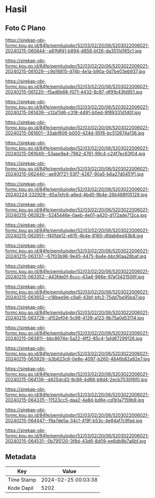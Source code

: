 # Hasil

## Foto C Plano

https://sirekap-obj-formc.kpu.go.id/84fe/pemilu/pdpr/52/03/02/20/06/5203022006021-20240215-060844--a81fdf41-b894-4858-bf26-da3511d165c1.jpg

https://sirekap-obj-formc.kpu.go.id/84fe/pemilu/pdpr/52/03/02/20/06/5203022006021-20240215-061029--c9d16815-d74b-4e1a-b90a-0d7be03eb937.jpg

https://sirekap-obj-formc.kpu.go.id/84fe/pemilu/pdpr/52/03/02/20/06/5203022006021-20240215-061220--f5ad6b68-f071-4432-8c87-df91b43fd951.jpg

https://sirekap-obj-formc.kpu.go.id/84fe/pemilu/pdpr/52/03/02/20/06/5203022006021-20240215-061439--c12a11d6-c318-4491-b0ed-9f89331d1d0f.jpg

https://sirekap-obj-formc.kpu.go.id/84fe/pemilu/pdpr/52/03/02/20/06/5203022006021-20240215-061601--33abf809-b000-424d-95f8-bc512674a136.jpg

https://sirekap-obj-formc.kpu.go.id/84fe/pemilu/pdpr/52/03/02/20/06/5203022006021-20240215-061649--53aae9a4-7982-4761-99c4-c24f7ec63f04.jpg

https://sirekap-obj-formc.kpu.go.id/84fe/pemilu/pdpr/52/03/02/20/06/5203022006021-20240215-062440--ae93f721-53f7-4267-90a5-b6a27d0451f1.jpg

https://sirekap-obj-formc.kpu.go.id/84fe/pemilu/pdpr/52/03/02/20/06/5203022006021-20240224-232929--65a7efc6-a6ed-4bd0-9b4e-26b488f05129.jpg

https://sirekap-obj-formc.kpu.go.id/84fe/pemilu/pdpr/52/03/02/20/06/5203022006021-20240215-062829--5245446e-0aeb-4e01-a420-d172ade712ca.jpg

https://sirekap-obj-formc.kpu.go.id/84fe/pemilu/pdpr/52/03/02/20/06/5203022006021-20240215-062951--f40fde12-e615-4b4e-8160-dfdab6ed43b8.jpg

https://sirekap-obj-formc.kpu.go.id/84fe/pemilu/pdpr/52/03/02/20/06/5203022006021-20240215-063137--67f03b96-9e45-4475-8a4e-bbc90aa28baf.jpg

https://sirekap-obj-formc.kpu.go.id/84fe/pemilu/pdpr/52/03/02/20/06/5203022006021-20240215-063352--443fde0f-6ccc-43a4-966e-97af3431506f.jpg

https://sirekap-obj-formc.kpu.go.id/84fe/pemilu/pdpr/52/03/02/20/06/5203022006021-20240215-063652--c18bee9d-c9a6-43bf-bfc2-75dd7be95bd7.jpg

https://sirekap-obj-formc.kpu.go.id/84fe/pemilu/pdpr/52/03/02/20/06/5203022006021-20240215-063728--d152ef04-5c98-4139-a123-9b75a0d53114.jpg

https://sirekap-obj-formc.kpu.go.id/84fe/pemilu/pdpr/52/03/02/20/06/5203022006021-20240215-063811--bbc8674e-5a22-4ff2-85c4-1a1d67299126.jpg

https://sirekap-obj-formc.kpu.go.id/84fe/pemilu/pdpr/52/03/02/20/06/5203022006021-20240215-063929--b3b623c6-0e8e-4097-b260-4846b82a92e7.jpg

https://sirekap-obj-formc.kpu.go.id/84fe/pemilu/pdpr/52/03/02/20/06/5203022006021-20240215-064138--d425dcd3-9c68-4d68-b9d4-2ecb7030f6f0.jpg

https://sirekap-obj-formc.kpu.go.id/84fe/pemilu/pdpr/52/03/02/20/06/5203022006021-20240215-064335--11523cc5-daa2-4a8d-bd6e-cd1b1a7159b9.jpg

https://sirekap-obj-formc.kpu.go.id/84fe/pemilu/pdpr/52/03/02/20/06/5203022006021-20240215-064447--f9a7de5a-34c1-419f-b53c-4e84af7c9fad.jpg

https://sirekap-obj-formc.kpu.go.id/84fe/pemilu/pdpr/52/03/02/20/06/5203022006021-20240215-064531--0b795120-3f8d-43d6-8d09-ee6db8b7a6bf.jpg


## Metadata

| Key        | Value               |
| ---------- | ------------------- |
| Time Stamp | 2024-02-25 00:03:38 |
| Kode Dapil | 5202                |



